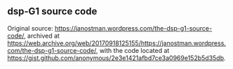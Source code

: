 ## dsp-G1 source code

Original source: https://janostman.wordpress.com/the-dsp-g1-source-code/, archived at
https://web.archive.org/web/20170918125155/https://janostman.wordpress.com/the-dsp-g1-source-code/,
with the code located at https://gist.github.com/anonymous/2e3e1421afbd7ce3a0969e152b5d35db.

